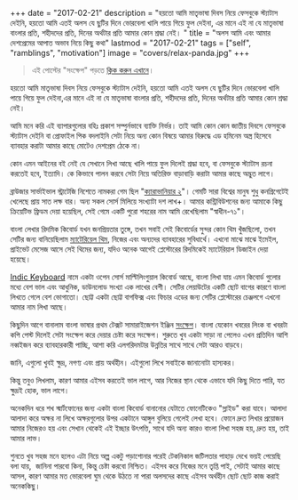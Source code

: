 +++
date = "2017-02-21"
description = "হয়তো আমি মাতৃভাষা দিবস নিয়ে ফেসবুকে স্ট্যাটাস দেইনি, হয়তো আমি এতই অলস যে ছুটির দিনে ভোরবেলা খালি পায়ে গিয়ে ফুল দেইনা, এর মানে এই না যে মাতৃভাষা বাংলার প্রতি, শহীদদের প্রতি, দিনের অর্থটার প্রতি আমার কোন শ্রদ্ধা নেই। "
title = "অলস আমি এবং আমার দেশপ্রেমের আপাত অভাব নিয়ে কিছু কথা"
lastmod = "2017-02-21"
tags = ["self", "ramblings", "motivation"]
image = "covers/relax-panda.jpg"
+++
 
> এই পোস্টের "সংক্ষেপ" পড়তে [ক্লিক করুন এখানে](http://songkhep.herokuapp.com/url-songkhep.php?url=http://blog.sohanchy.com/bangla/me-and-my-apparent-lack-of-patriotism/&sent_lim=7&damp=0.1)।

হয়তো আমি মাতৃভাষা দিবস নিয়ে ফেসবুকে স্ট্যাটাস দেইনি, হয়তো আমি এতই অলস যে ছুটির দিনে ভোরবেলা খালি পায়ে গিয়ে ফুল দেইনা,এর মানে এই না যে মাতৃভাষা বাংলার প্রতি, শহীদদের প্রতি, দিনের অর্থটার প্রতি আমার কোন শ্রদ্ধা নেই। 

আমি মনে করি এই ব্যাপারগুলোর বহিঃ প্রকাশ সম্পুর্নভাবে ব্যাক্তি নির্ভর।
তাই আমি কোন কোন জাতীয় দিবসে ফেসবুকে স্ট্যাটাস দেইনি বা প্রোফাইল পিক বদলাইনি সেটা নিয়ে অন্য কোন বিষয়ে আমার বিরুদ্ধে এড হমিনেম অস্ত্র হিসেবে ব্যাবহার করাটা আমার কাছে মোটেও দেশপ্রেম ঠেকে না। 

কোন এমন আইনের বই নেই যে সেখানে লিখা আছে খালি পায়ে ফুল দিলেই শ্রদ্ধা হবে, বা ফেসবুকে স্ট্যাটাস রচনা করতেই হবে, ইত্যাদি। কে কিভাবে পালন করবে সেটা নিয়ে অতিরিক্ত বাড়াবাড়ি করাটা আমার কাছে অদ্ভুত লাগে। 

ব্রাউজার সার্ভাইভাল স্ট্রাটেজি নিশেতে নামকরা গেম ছিল "[ক্যারাভানিয়ার ২](http://www.kongregate.com/games/sugarfreegames/caravaneer-2)"। গেমটি সারা বিশ্বের মানুষ শুধু কনগ্রিগেটেই খেলেছে প্রায় সাত লক্ষ বার। অন্য সকল সোর্স মিলিয়ে সংখ্যাটা দশ লাখ+। আমার কন্ট্রিবিউশনের জন্য আমাকে কিছু ক্রিয়েটিভ ফ্রিডম দেয়া হয়েছিল, সেই গেমে একটি পুরো শহরের নাম আমি রেখেছিলাম "স্বাধীন-৭১"।  

বাংলা লেখার রিদমিক কিবোর্ড যখন জনপ্রিয়তার তুঙ্গে, তখন সবাই সেই কিবোর্ডের সুন্দর কোন থিম খুঁজছিলো, তখন সেটির জন্য বানিয়েছিলাম [ম্যাটেরিয়েল থিম](https://forum.xda-developers.com/android/apps-games/material-themed-ridmik-keyboard-t2953055), নিজের এবং অন্যদের ব্যাবহারের সুবিধার্থে। এখনো মাঝে মাঝে ইমেইল, প্রাইভেট মেসেজ আসে সেই থিমের জন্য, যদিও অনেক আগেই প্লেস্টোরের রিদমিকেই ম্যাটেরিয়াল ডিজাইন দেয়া হয়েছে।  

[Indic Keyboard](https://play.google.com/store/apps/details?id=org.smc.inputmethod.indic&hl=en) নামে একটা ওপেন সোর্স মাল্টিলিংগুয়াল কিবোর্ড আছে, বাংলা লিখা যায় এমন কিবোর্ড গুলোর মধ্যে বেশ ভাল এবং আধুনিক, ডাউনলোড সংখ্যা এক লাখের বেশী। সেটির লেয়াউটের একটি ছোট বাগের কারণে বাংলা লিখতে গেলে বেশ ভোগাতো। ছোট্ট একটা ছোট্ট বাগফিক্স এবং ফিচার এডের জন্য সেটির প্লেস্টোরের চেঞ্জলগে এখনো আমার নাম লিখা আছে। 

কিছুদিন আগে বানালাম বাংলা ভাষার প্রথম টেক্সট সামারাইজেশন ইঞ্জিন [সংক্ষেপ](http://sohanchy.com/songkhep)। বাংলা যেকোন খবরের লিংক বা খবরটা কপি পেস্ট দিলেই সেটা সংক্ষেপ করে দেয়ার চেষ্টা করে সংক্ষেপ। শুরুতে খুব একটা সাড়া না পেলেও এখন প্রতিদিন আশি নব্বইজন করে ব্যাবহারকারী পাচ্ছি, আশা করি এলগরিদমটার উন্নতির সাথে সাথে সেটা আরও বাড়বে। 

জানি, এগুলো খুবই ক্ষুদ্র, নগণ্য এবং প্রায় অর্থহীন। এইগুলো লিখে সবাইকে জানানোটা হাস্যকর। 

কিন্তু তবুও লিখলাম, কারণ আমার এইসব করতেই ভাল লাগে, আর নিজের স্থান থেকে এভাবে যদি কিছু দিতে পারি, যত ক্ষুদ্রই হোক, ভাল লাগে। 

অনেকদিন ধরে শখ স্মার্টফোনের জন্য একটা বাংলা কিবোর্ড বানানোর যেটাতে ফোনেটিকেও "স্লাইড" করা যাবে।
আলাদা আলাদা করে অক্ষর না লিখে অক্ষরগুলোর উপর একটানে আঙ্গুল বুলিয়ে গেলেই লেখা হবে।
ফোনে দ্রুত লিখার প্রয়োজন আমার নিজেরও হয় এবং সেখান থেকেই এই ইচ্ছার উৎপত্তি, সাথে যদি অন্য কারও বাংলা লিখা সহজ হয়, দ্রুত হয়, তাই আমার লাভ। 

শুনতে খুব সহজ মনে হলেও এটা নিয়ে অল্প একটু পড়াশোনার পরেই টেকনিকাল জটিলতার পাহাড় দেখে ভয়ই পেয়েছি বলা যায়,  জানিনা পারবো কিনা, কিন্তু চেষ্টা করবো নিশ্চিত। এইসব করে নিজের মনে তৃপ্তি পাই, সেটাই আমার কাছে আসল, কারণ আমার মত ভোরবেলা ঘুম থেকে উঠতে না পারা অলসদের কাছে এইসব অর্থহীন ছোট ছোট কাজ করাই অনেককিছু।
